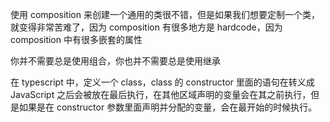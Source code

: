 使用 composition 来创建一个通用的类很不错，但是如果我们想要定制一个类，就变得非常苦难了，因为 composition 有很多地方是 hardcode，因为 composition 中有很多嵌套的属性

你并不需要总是使用组合，你也并不需要总是使用继承

在 typescript 中，定义一个 class，class 的 constructor 里面的语句在转义成 JavaScript 之后会被放在最后执行，在其他区域声明的变量会在其之前执行，但是如果是在 constructor 参数里面声明并分配的变量，会在最开始的时候执行。
